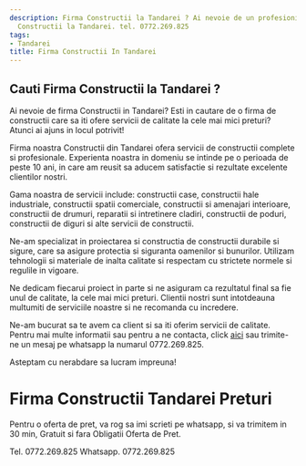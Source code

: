 ```yaml
---
description: Firma Constructii la Tandarei ? Ai nevoie de un profesionist in Firma
  Constructii la Tandarei. tel. 0772.269.825
tags:
- Tandarei
title: Firma Constructii In Tandarei
---
```



## Cauti Firma Constructii la Tandarei ?

Ai nevoie de firma Constructii in Tandarei? Esti in cautare de o firma de constructii care sa iti ofere servicii de calitate la cele mai mici preturi? Atunci ai ajuns in locul potrivit! 

Firma noastra Constructii din Tandarei ofera servicii de constructii complete si profesionale. Experienta noastra in domeniu se intinde pe o perioada de peste 10 ani, in care am reusit sa aducem satisfactie si rezultate excelente clientilor nostri. 

Gama noastra de servicii include: constructii case, constructii hale industriale, constructii spatii comerciale, constructii si amenajari interioare, constructii de drumuri, reparatii si intretinere cladiri, constructii de poduri, constructii de diguri si alte servicii de constructii. 

Ne-am specializat in proiectarea si constructia de constructii durabile si sigure, care sa asigure protectia si siguranta oamenilor si bunurilor. Utilizam tehnologii si materiale de inalta calitate si respectam cu strictete normele si regulile in vigoare. 

Ne dedicam fiecarui proiect in parte si ne asiguram ca rezultatul final sa fie unul de calitate, la cele mai mici preturi. Clientii nostri sunt intotdeauna multumiti de serviciile noastre si ne recomanda cu incredere. 

Ne-am bucurat sa te avem ca client si sa iti oferim servicii de calitate. Pentru mai multe informatii sau pentru a ne contacta, click [aici](https://www.firma-constructii-tandarei.ro/) sau trimite-ne un mesaj pe whatsapp la numarul 0772.269.825. 

Asteptam cu nerabdare sa lucram impreuna!

# Firma Constructii Tandarei Preturi
Pentru o oferta de pret, va rog sa imi scrieti pe whatsapp, si va trimitem in 30 min, Gratuit si fara Obligatii Oferta de Pret.

Tel. 0772.269.825
Whatsapp. 0772.269.825